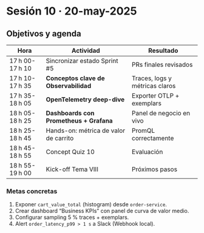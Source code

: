 # Sesión 10 · 20-may-2025  
## Objetivos y agenda

| Hora | Actividad | Resultado |
|------|-----------|-----------|
| 17 h 00-17 h 10 | Sincronizar estado Sprint #5 | PRs finales revisados |
| 17 h 10-17 h 35 | **Conceptos clave de Observabilidad** | Traces, logs y métricas claros |
| 17 h 35-18 h 05 | **OpenTelemetry deep-dive** | Exporter OTLP + exemplars |
| 18 h 05-18 h 25 | **Dashboards con Prometheus + Grafana** | Panel de negocio en vivo |
| 18 h 25-18 h 45 | Hands-on: métrica de valor de carrito | PromQL correctamente |
| 18 h 45-18 h 55 | Concept Quiz 10 | Evaluación |
| 18 h 55-19 h 00 | Kick-off Tema VIII | Próximos pasos |

### Metas concretas

1. Exponer `cart_value_total` (histogram) desde `order-service`.  
2. Crear dashboard “Business KPIs” con panel de curva de valor medio.  
3. Configurar sampling 5 % traces + exemplars.  
4. Alert `order_latency_p99 > 1 s` a Slack (Webhook local).